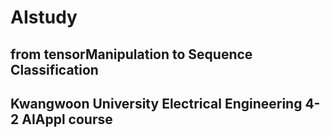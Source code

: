 # AIstudy
## from tensorManipulation to Sequence Classification
## Kwangwoon University Electrical Engineering 4-2 AIAppl course
